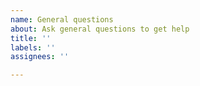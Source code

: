 ```yaml
---
name: General questions
about: Ask general questions to get help
title: ''
labels: ''
assignees: ''

---
```

